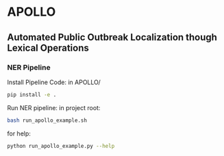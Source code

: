 # APOLLO
## Automated Public Outbreak Localization though Lexical Operations
### NER Pipeline

Install Pipeline Code:
in APOLLO/
```bash
pip install -e .
```

Run NER pipeline:
in project root:
```bash
bash run_apollo_example.sh
```

for help:
```bash
python run_apollo_example.py --help
```